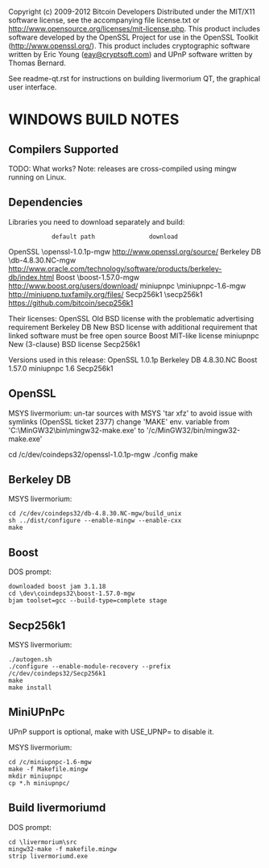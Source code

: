 Copyright (c) 2009-2012 Bitcoin Developers
Distributed under the MIT/X11 software license, see the accompanying
file license.txt or http://www.opensource.org/licenses/mit-license.php.
This product includes software developed by the OpenSSL Project for use in
the OpenSSL Toolkit (http://www.openssl.org/).  This product includes
cryptographic software written by Eric Young (eay@cryptsoft.com) and UPnP
software written by Thomas Bernard.


See readme-qt.rst for instructions on building livermorium QT, the
graphical user interface.

WINDOWS BUILD NOTES
===================

Compilers Supported
-------------------
TODO: What works?
Note: releases are cross-compiled using mingw running on Linux.


Dependencies
------------
Libraries you need to download separately and build:

                default path               download
OpenSSL         \openssl-1.0.1p-mgw        http://www.openssl.org/source/
Berkeley DB     \db-4.8.30.NC-mgw          http://www.oracle.com/technology/software/products/berkeley-db/index.html
Boost           \boost-1.57.0-mgw          http://www.boost.org/users/download/
miniupnpc       \miniupnpc-1.6-mgw         http://miniupnp.tuxfamily.org/files/
Secp256k1       \secp256k1                 https://github.com/bitcoin/secp256k1

Their licenses:
OpenSSL        Old BSD license with the problematic advertising requirement
Berkeley DB    New BSD license with additional requirement that linked software must be free open source
Boost          MIT-like license
miniupnpc      New (3-clause) BSD license
Secp256k1

Versions used in this release:
OpenSSL      1.0.1p
Berkeley DB  4.8.30.NC
Boost        1.57.0
miniupnpc    1.6
Secp256k1    


OpenSSL
-------
MSYS livermorium:
un-tar sources with MSYS 'tar xfz' to avoid issue with symlinks (OpenSSL ticket 2377)
change 'MAKE' env. variable from 'C:\MinGW32\bin\mingw32-make.exe' to '/c/MinGW32/bin/mingw32-make.exe'

cd /c/dev/coindeps32/openssl-1.0.1p-mgw
./config
make

Berkeley DB
-----------
MSYS livermorium:

    cd /c/dev/coindeps32/db-4.8.30.NC-mgw/build_unix
    sh ../dist/configure --enable-mingw --enable-cxx
    make

Boost
-----
DOS prompt:

    downloaded boost jam 3.1.18
    cd \dev\coindeps32\boost-1.57.0-mgw
    bjam toolset=gcc --build-type=complete stage

Secp256k1
-----------
MSYS livermorium:

    ./autogen.sh
    ./configure --enable-module-recovery --prefix /c/dev/coindeps32/Secp256k1
    make
    make install

MiniUPnPc
---------
UPnP support is optional, make with USE_UPNP= to disable it.

MSYS livermorium:

    cd /c/miniupnpc-1.6-mgw
    make -f Makefile.mingw
    mkdir miniupnpc
    cp *.h miniupnpc/

Build livermoriumd
-------
DOS prompt:

    cd \livermorium\src
    mingw32-make -f makefile.mingw
    strip livermoriumd.exe
